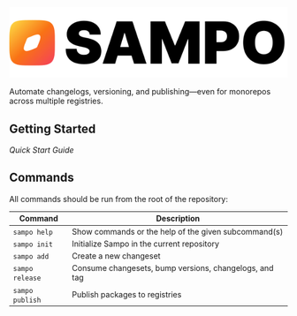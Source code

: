 <picture>
  <source media="(prefers-color-scheme: dark)" srcset="./.github/assets/Sampo_logo_dark.svg" />
  <img alt="Sampo logo" src="./.github/assets/Sampo_logo_light.svg" />
</picture>

Automate changelogs, versioning, and publishing—even for monorepos across multiple registries.

## Getting Started

*Quick Start Guide*

## Commands

All commands should be run from the root of the repository:

| Command         | Description                                            |
| --------------- | ------------------------------------------------------ |
| `sampo help`    | Show commands or the help of the given subcommand(s)   |
| `sampo init`    | Initialize Sampo in the current repository             |
| `sampo add`     | Create a new changeset                                 |
| `sampo release` | Consume changesets, bump versions, changelogs, and tag |
| `sampo publish` | Publish packages to registries                         |
